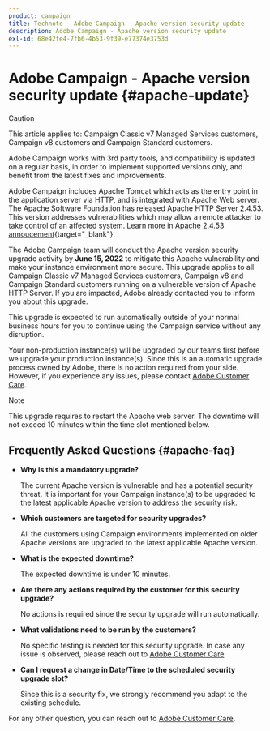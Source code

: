 ```yaml
---
product: campaign
title: Technote - Adobe Campaign - Apache version security update
description: Adobe Campaign - Apache version security update
exl-id: 68e42fe4-7fb6-4b53-9f39-e77374e3753d
---
```

# Adobe Campaign - Apache version security update {#apache-update}

>[!CAUTION]
>This article applies to: Campaign Classic v7 Managed Services customers, Campaign v8 customers and Campaign Standard customers.

Adobe Campaign works with 3rd party tools, and compatibility is updated on a regular basis, in order to implement supported versions only, and benefit from the latest fixes and improvements. 

Adobe Campaign includes Apache Tomcat which acts as the entry point in the application server via HTTP, and is integrated with Apache Web server. The Apache Software Foundation has released Apache HTTP Server 2.4.53. This version addresses vulnerabilities which may allow a remote attacker to take control of an affected system. Learn more in [Apache 2.4.53 annoucement](https://downloads.apache.org/httpd/Announcement2.4.html){target="_blank"}.

The Adobe Campaign team will conduct the Apache version security upgrade activity by **June 15, 2022** to mitigate this Apache vulnerability and make your instance environment more secure. This upgrade applies to all Campaign Classic v7 Managed Services customers, Campaign v8 and Campaign Standard customers running on a vulnerable version of Apache HTTP Server. If you are impacted, Adobe already contacted you to inform you about this upgrade.

This upgrade is expected to run automatically outside of your normal business hours for you to continue using the Campaign service without any disruption. 

Your non-production instance(s) will be upgraded by our teams first before we upgrade your production instance(s). Since this is an automatic upgrade process owned by Adobe, there is no action required from your side. However, if you experience any issues, please contact [Adobe Customer Care](https://experienceleague.adobe.com/?support-solution=Campaign#support).   


>[!NOTE]
>This upgrade requires to restart the Apache web server. The downtime will not exceed 10 minutes within the time slot mentioned below.
> 
  
## Frequently Asked Questions {#apache-faq}

* **Why is this a mandatory upgrade?**

    The current Apache version is vulnerable and has a potential security threat. It is important for your Campaign instance(s) to be upgraded to the latest applicable Apache version to address the security risk. 


* **Which customers are targeted for security upgrades?**

    All the customers using Campaign environments implemented on older Apache versions are upgraded to the latest applicable Apache version.

* **What is the expected downtime?**

    The expected downtime is under 10 minutes.  

* **Are there any actions required by the customer for this security upgrade?** 
    
    No actions is required since the security upgrade will run automatically. 

* **What validations need to be run by the customers?** 
    
    No specific testing is needed for this security upgrade. In case any issue is observed, please reach out to [Adobe Customer Care](https://experienceleague.adobe.com/?support-solution=Campaign#support)


* **Can I request a change in Date/Time to the scheduled security upgrade slot?** 
    
    Since this is a security fix, we strongly recommend you adapt to the existing schedule.  


For any other question, you can reach out to [Adobe Customer Care](https://experienceleague.adobe.com/?support-solution=Campaign#support).
